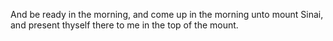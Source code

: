 And be ready in the morning, and come up in the morning unto mount Sinai, and present thyself there to me in the top of the mount.

